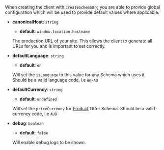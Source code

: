 When creating the client with `createSchemaOrg` you are able to provide global configuration which will be used to provide
default values where applicable.

- **canonicalHost**: `string`

  - **default**: `window.location.hostname`

  The production URL of your site. This allows the client to generate all URLs for you and is important to set correctly.

- **defaultLanguage**: `string`

  - **default**: `en`

  Will set the `isLanguage` to this value for any Schema which uses it. Should be a valid language code, i.e `en-AU`

- **defaultCurrency**: `string`

  - **default**: `undefined`

  Will set the `priceCurrency` for [Product](/api/schema/product) Offer Schema. Should be a valid currency code, i.e `AUD`

- **debug**: `boolean`

  - **default**: `false`

  Will enable debug logs to be shown.
